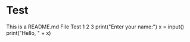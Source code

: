 # Test
This is a README.md File
Test 1 2 3
print("Enter your name:")
x = input()
print("Hello, " + x)
